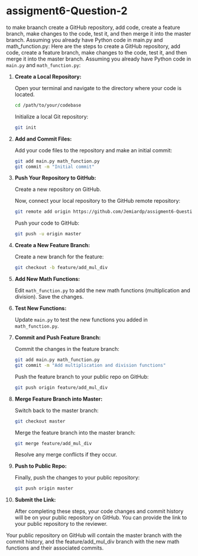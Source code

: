 # assigment6-Question-2
to make braanch create a GitHub repository, add code, create a feature branch, make changes to the code, test it, and then merge it into the master branch. Assuming you already have Python code in main.py and math_function.py:
Here are the steps to create a GitHub repository, add code, create a feature branch, make changes to the code, test it, and then merge it into the master branch. Assuming you already have Python code in `main.py` and `math_function.py`:

1. **Create a Local Repository:**

   Open your terminal and navigate to the directory where your code is located.

   ```bash
   cd /path/to/your/codebase
   ```

   Initialize a local Git repository:

   ```bash
   git init
   ```

2. **Add and Commit Files:**

   Add your code files to the repository and make an initial commit:

   ```bash
   git add main.py math_function.py
   git commit -m "Initial commit"
   ```

3. **Push Your Repository to GitHub:**

   Create a new repository on GitHub.

   Now, connect your local repository to the GitHub remote repository:

   ```bash
   git remote add origin https://github.com/Jemiardp/assigment6-Question-2
   ```

   Push your code to GitHub:

   ```bash
   git push -u origin master
   ```

4. **Create a New Feature Branch:**

   Create a new branch for the feature:

   ```bash
   git checkout -b feature/add_mul_div
   ```

5. **Add New Math Functions:**

   Edit `math_function.py` to add the new math functions (multiplication and division). Save the changes.

6. **Test New Functions:**

   Update `main.py` to test the new functions you added in `math_function.py`.

7. **Commit and Push Feature Branch:**

   Commit the changes in the feature branch:

   ```bash
   git add main.py math_function.py
   git commit -m "Add multiplication and division functions"
   ```

   Push the feature branch to your public repo on GitHub:

   ```bash
   git push origin feature/add_mul_div
   ```

8. **Merge Feature Branch into Master:**

   Switch back to the master branch:

   ```bash
   git checkout master
   ```

   Merge the feature branch into the master branch:

   ```bash
   git merge feature/add_mul_div
   ```

   Resolve any merge conflicts if they occur.

9. **Push to Public Repo:**

   Finally, push the changes to your public repository:

   ```bash
   git push origin master
   ```

10. **Submit the Link:**

    After completing these steps, your code changes and commit history will be on your public repository on GitHub. You can provide the link to your public repository to the reviewer.

Your public repository on GitHub will contain the master branch with the commit history, and the feature/add_mul_div branch with the new math functions and their associated commits.
